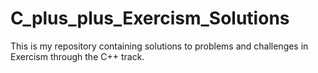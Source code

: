 # C_plus_plus_Exercism_Solutions
This is my repository containing solutions to problems and challenges in Exercism through the C++ track.
